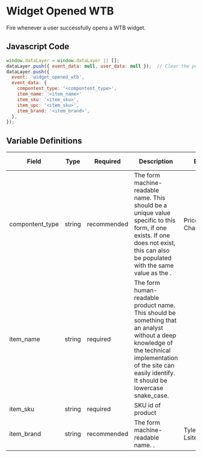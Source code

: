 # Widget Opened WTB

Fire whenever a user successfully opens a WTB widget.

## Javascript Code

```js
window.dataLayer = window.dataLayer || [];
dataLayer.push({ event_data: null, user_data: null });  // Clear the previous event_data object.
dataLayer.push({
  event: 'widget_opened_wtb',
  event_data: {
    compontent_type: '<compontent_type>',
    item_name: '<item_name>'
    item_sku: '<item_sku>',
    item_upc: '<item_sku>',
    item_brand: '<item_brand>',
  },
});
```

## Variable Definitions

|Field|Type|Required|Description|Example|Pattern|Min Length|Max Length|Minimum|Maximum|Multiple Of|
| --- | --- | --- | --- | --- | --- | --- | --- | --- | --- | --- |
|compontent_type|string|recommended|The form machine-readable name. This should be a unique value specific to this form, if one exists. If one does not exist, this can also be populated with the same value as the <name>.|PriceSpider, ChannelAdvisor|
|item_name|string|required|The form human-readable product name. This should be something that an analyst without a deep knowledge of the technical implementation of the site can easily identify. It should be lowercase snake_case.||
|item_sku|string|required|SKU id of product||
|item_brand|string|recommended|The form machine-readable name. .|Tylenol, Zyretc, Lsiterine|
